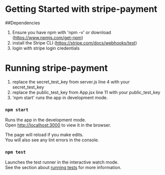 # Getting Started with stripe-payment

##Dependencies
1. Ensure you have npm with 'npm -v' or download (https://www.npmjs.com/get-npm)
2. install the Stripe CLI (https://stripe.com/docs/webhooks/test)
2. login with stripe login credentials



# Running stripe-payment
1. replace the secret_test_key from server.js line 4 with your secret_test_key
2. replace the public_test_key from App.jsx line 11 with your public_test_key
3. 'npm start' runs the app in development mode.


### `npm start`

Runs the app in the development mode.\
Open [http://localhost:3000](http://localhost:3000) to view it in the browser.

The page will reload if you make edits.\
You will also see any lint errors in the console.

### `npm test`

Launches the test runner in the interactive watch mode.\
See the section about [running tests](https://facebook.github.io/create-react-app/docs/running-tests) for more information.

